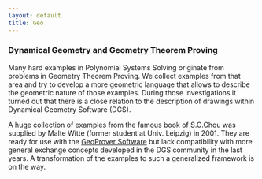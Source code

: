 ```yaml
---
layout: default
title: Geo
---
```


### Dynamical Geometry and Geometry Theorem Proving

Many hard examples in Polynomial Systems Solving originate from problems in Geometry Theorem Proving. We collect examples from that area and try to develop a more geometric language that allows to describe the geometric nature of those examples. During those investigations it turned out that there is a close relation to the description of drawings within Dynamical Geometry Software (DGS).

A huge collection of examples from the famous book of S.C.Chou was supplied by Malte Witte (former student at Univ. Leipzig) in 2001. They are ready for use with the [GeoProver Software](Software.GeoProver "wikilink") but lack compatibility with more general exchange concepts developed in the DGS community in the last years. A transformation of the examples to such a generalized framework is on the way.
